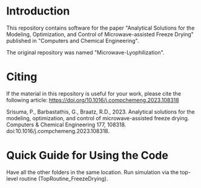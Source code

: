 # Introduction
This repository contains software for the paper "Analytical Solutions for the Modeling, Optimization, and Control of Microwave-assisted Freeze Drying" published in "Computers and Chemical Engineering". 

The original repository was named "Microwave-Lyophilization".


# Citing
If the material in this repository is useful for your work, please cite the following article:
https://doi.org/10.1016/j.compchemeng.2023.108318

Srisuma, P., Barbastathis, G., Braatz, R.D., 2023. Analytical solutions for the modeling, optimization, and control of microwave-assisted freeze drying. Computers & Chemical Engineering 177, 108318. doi:10.1016/j.compchemeng.2023.108318.


# Quick Guide for Using the Code
Have all the other folders in the same location. Run simulation via the top-level routine (TopRoutine_FreezeDrying).
